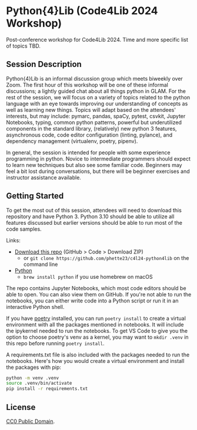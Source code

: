 # Python{4}Lib (Code4Lib 2024 Workshop)

Post-conference workshop for Code4Lib 2024. Time and more specific list of topics TBD.

## Session Description

Python{4}Lib is an informal discussion group which meets biweekly over Zoom. The first hour of this workshop will be one of these informal discussions; a lightly guided chat about all things python in GLAM. For the rest of the session, we will focus on a variety of topics related to the python language with an eye towards improving our understanding of concepts as well as learning new things. Topics will adapt based on the attendees' interests, but may include: pymarc, pandas, spaCy, pytest, csvkit, Jupyter Notebooks, typing, common python patterns, powerful but underutilized components in the standard library, (relatively) new python 3 features, asynchronous code, code editor configuration (linting, pylance), and dependency management (virtualenv, poetry, pipenv).

In general, the session is intended for people with some experience programming in python. Novice to intermediate programmers should expect to learn new techniques but also see some familiar code. Beginners may feel a bit lost during conversations, but there will be beginner exercises and instructor assistance available.

## Getting Started

To get the most out of this session, attendees will need to download this repository and have Python 3. Python 3.10 should be able to utilize all features discussed but earlier versions should be able to run most of the code samples.

Links:

- [Download this repo](https://github.com/phette23/c4l24-python4lib/archive/refs/heads/main.zip) (GitHub > Code > Download ZIP)
  - or `git clone https://github.com/phette23/c4l24-python4lib` on the command line
- [Python](https://www.python.org/downloads/)
  - `brew install python` if you use homebrew on macOS

The repo contains Jupyter Notebooks, which most code editors should be able to open. You can also view them on GitHub. If you're not able to run the notebooks, you can either write code into a Python script or run it in an interactive Python shell.

If you have [poetry](https://python-poetry.org/) installed, you can run `poetry install` to create a virtual environment with all the packages mentioned in notebooks. It will include the ipykernel needed to run the notebooks. To get VS Code to give you the option to choose poetry's venv as a kernel, you may want to `mkdir .venv` in this repo before running `poetry install`.

A requirements.txt file is also included with the packages needed to run the notebooks. Here's how you would create a virtual environment and install the packages with pip:

```bash
python -m venv .venv
source .venv/bin/activate
pip install -r requirements.txt
```

## License

[CC0 Public Domain](https://creativecommons.org/publicdomain/zero/1.0/).
